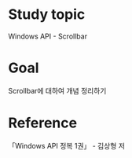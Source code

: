 # Study topic
  
Windows API - Scrollbar  
  
# Goal
  
Scrollbar에 대하여 개념 정리하기  
  
# Reference
  
「Windows API 정복 1권」 - 김상형 저
